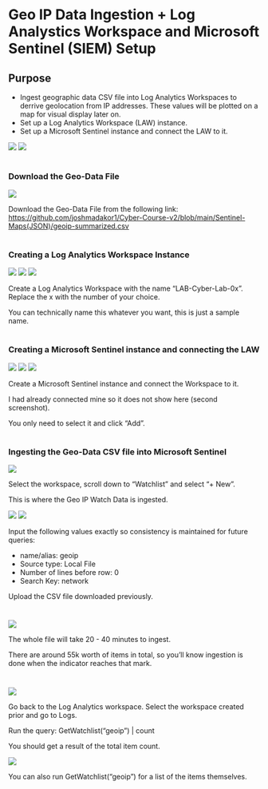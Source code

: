 # Geo IP Data Ingestion + Log Analystics Workspace and Microsoft Sentinel (SIEM) Setup

<h2>Purpose</h2>

- Ingest geographic data CSV file into Log Analytics Workspaces to derrive geolocation from IP addresses. These values will be plotted on a map for visual display later on.
- Set up a Log Analytics Workspace (LAW) instance.
- Set up a Microsoft Sentinel instance and connect the LAW to it.

<img src="https://raw.githubusercontent.com/melisaaaaaaaaa-er/geo-ip-data-images/main/Geo%20IP%20Watch%20Data%20%2B%20Log%20Analytics%20%2B%20Sentinel%20Diagram%203.png"/>

<img src="https://raw.githubusercontent.com/melisaaaaaaaaa-er/geo-ip-data-images/main/Geo%20IP%20Watch%20Data%20%2B%20Log%20Analytics%20%2B%20Sentinel%20Diagram%202.png"/>

#
<h3>Download the Geo-Data File</h3>

<img src="https://raw.githubusercontent.com/melisaaaaaaaaa-er/geo-ip-data-images/main/1.png"/>

Download the Geo-Data File from the following link: https://github.com/joshmadakor1/Cyber-Course-v2/blob/main/Sentinel-Maps(JSON)/geoip-summarized.csv

#
<h3>Creating a Log Analytics Workspace Instance</h3>

<img src="https://raw.githubusercontent.com/melisaaaaaaaaa-er/geo-ip-data-images/main/2.png"/>

<img src="https://raw.githubusercontent.com/melisaaaaaaaaa-er/geo-ip-data-images/main/3.png"/>

<img src="https://raw.githubusercontent.com/melisaaaaaaaaa-er/geo-ip-data-images/main/4.png"/>

Create a Log Analytics Workspace with the name “LAB-Cyber-Lab-0x”. Replace the x with the number of your choice.

You can technically name this whatever you want, this is just a sample name.

#
<h3>Creating a Microsoft Sentinel instance and connecting the LAW</h3>

<img src="https://raw.githubusercontent.com/melisaaaaaaaaa-er/geo-ip-data-images/main/5.png"/>

<img src="https://raw.githubusercontent.com/melisaaaaaaaaa-er/geo-ip-data-images/main/6.png"/>

<img src="https://raw.githubusercontent.com/melisaaaaaaaaa-er/geo-ip-data-images/main/7.png"/>

Create a Microsoft Sentinel instance and connect the Workspace to it.

I had already connected mine so it does not show here (second screenshot).

You only need to select it and click “Add”.

#
<h3>Ingesting the Geo-Data CSV file into Microsoft Sentinel</h3>

<img src="https://raw.githubusercontent.com/melisaaaaaaaaa-er/geo-ip-data-images/main/8.png"/>

Select the workspace, scroll down to “Watchlist” and select “+ New”.

This is where the Geo IP Watch Data is ingested.

<img src="https://raw.githubusercontent.com/melisaaaaaaaaa-er/geo-ip-data-images/main/9.png"/>

<img src="https://raw.githubusercontent.com/melisaaaaaaaaa-er/geo-ip-data-images/main/10.png"/>

Input the following values exactly so consistency is maintained for future queries:
- name/alias: geoip
- Source type: Local File
- Number of lines before row: 0
- Search Key: network

Upload the CSV file downloaded previously.

#
<img src="https://raw.githubusercontent.com/melisaaaaaaaaa-er/geo-ip-data-images/main/11.png"/>

The whole file will take 20 - 40 minutes to ingest.

There are around 55k worth of items in total, so you’ll know ingestion is done when the indicator reaches that mark.

#
<img src="https://raw.githubusercontent.com/melisaaaaaaaaa-er/geo-ip-data-images/main/12.png"/>

Go back to the Log Analytics workspace. Select the workspace created prior and go to Logs.

Run the query: 
  GetWatchlist(“geoip”)
  | count

You should get a result of the total item count.

<img src="https://raw.githubusercontent.com/melisaaaaaaaaa-er/geo-ip-data-images/main/13.png"/>

You can also run GetWatchlist(“geoip”) for a list of the items themselves.

